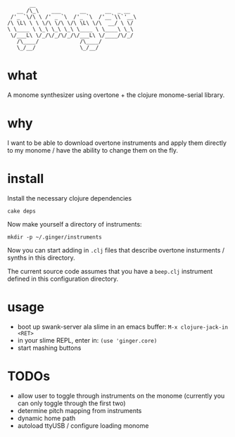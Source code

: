 ```
       __
   __ /\_\    ___      __      __  _ __
 /'_ `\/\ \ /' _ `\  /'_ `\  /'__`\\`'__\
/\ \L\ \ \ \/\ \/\ \/\ \L\ \/\  __/ \ \/
\ \____ \ \_\ \_\ \_\ \____ \ \____\ \_\
 \/___L\ \/_/\/_/\/_/\/___L\ \/____/\/_/
   /\____/             /\____/
   \_/__/              \_/__/

```

# what

A monome synthesizer using overtone + the clojure monome-serial library.

# why

I want to be able to download overtone instruments and apply them directly to my monome / have the ability to change them on the fly.

# install

Install the necessary clojure dependencies

```
cake deps
```

Now make yourself a directory of instruments:

```
mkdir -p ~/.ginger/instruments
```

Now you can start adding in `.clj` files that describe overtone insturments / synths in this directory.

The current source code assumes that you have a `beep.clj` instrument defined in this configuration directory.

# usage

- boot up swank-server ala slime in an emacs buffer: `M-x clojure-jack-in <RET>`
- in your slime REPL, enter in: `(use 'ginger.core)`
- start mashing buttons

# TODOs

- allow user to toggle through instruments on the monome (currently you can only toggle through the first two)
- determine pitch mapping from instruments
- dynamic home path
- autoload ttyUSB / configure loading monome
